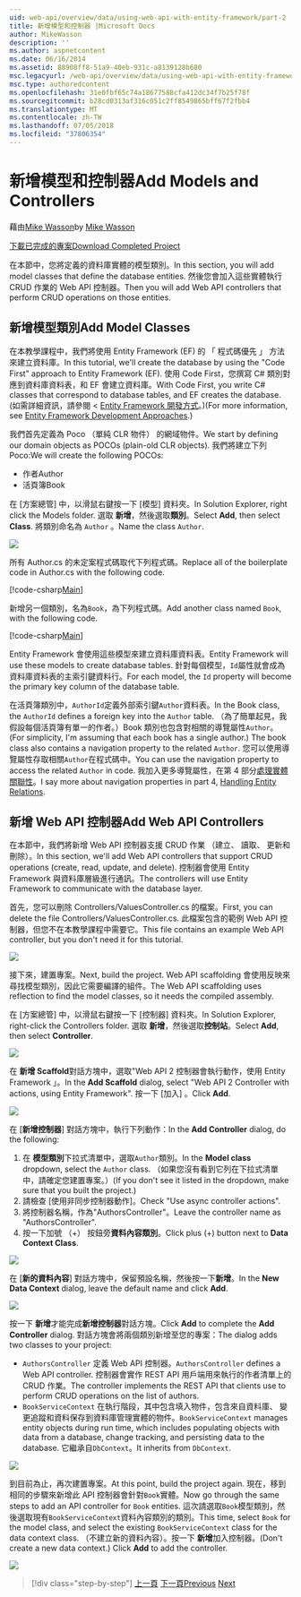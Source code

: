 ```yaml
---
uid: web-api/overview/data/using-web-api-with-entity-framework/part-2
title: 新增模型和控制器 |Microsoft Docs
author: MikeWasson
description: ''
ms.author: aspnetcontent
ms.date: 06/16/2014
ms.assetid: 88908ff8-51a9-40eb-931c-a8139128b680
msc.legacyurl: /web-api/overview/data/using-web-api-with-entity-framework/part-2
msc.type: authoredcontent
ms.openlocfilehash: 31e0fbf65c74a18677588cfa412dc34f7b25f78f
ms.sourcegitcommit: b28cd0313af316c051c2ff8549865bff67f2fbb4
ms.translationtype: MT
ms.contentlocale: zh-TW
ms.lasthandoff: 07/05/2018
ms.locfileid: "37806354"
---
```

<a name="add-models-and-controllers"></a><span data-ttu-id="1f08d-102">新增模型和控制器</span><span class="sxs-lookup"><span data-stu-id="1f08d-102">Add Models and Controllers</span></span>
====================
<span data-ttu-id="1f08d-103">藉由[Mike Wasson](https://github.com/MikeWasson)</span><span class="sxs-lookup"><span data-stu-id="1f08d-103">by [Mike Wasson](https://github.com/MikeWasson)</span></span>

[<span data-ttu-id="1f08d-104">下載已完成的專案</span><span class="sxs-lookup"><span data-stu-id="1f08d-104">Download Completed Project</span></span>](https://github.com/MikeWasson/BookService)

<span data-ttu-id="1f08d-105">在本節中，您將定義的資料庫實體的模型類別。</span><span class="sxs-lookup"><span data-stu-id="1f08d-105">In this section, you will add model classes that define the database entities.</span></span> <span data-ttu-id="1f08d-106">然後您會加入這些實體執行 CRUD 作業的 Web API 控制器。</span><span class="sxs-lookup"><span data-stu-id="1f08d-106">Then you will add Web API controllers that perform CRUD operations on those entities.</span></span>

## <a name="add-model-classes"></a><span data-ttu-id="1f08d-107">新增模型類別</span><span class="sxs-lookup"><span data-stu-id="1f08d-107">Add Model Classes</span></span>

<span data-ttu-id="1f08d-108">在本教學課程中，我們將使用 Entity Framework (EF) 的 「 程式碼優先 」 方法來建立資料庫。</span><span class="sxs-lookup"><span data-stu-id="1f08d-108">In this tutorial, we'll create the database by using the "Code First" approach to Entity Framework (EF).</span></span> <span data-ttu-id="1f08d-109">使用 Code First，您撰寫 C# 類別對應到資料庫資料表，和 EF 會建立資料庫。</span><span class="sxs-lookup"><span data-stu-id="1f08d-109">With Code First, you write C# classes that correspond to database tables, and EF creates the database.</span></span> <span data-ttu-id="1f08d-110">(如需詳細資訊，請參閱 < [Entity Framework 開發方式](https://msdn.microsoft.com/library/ms178359%28v=vs.110%29.aspx#dbfmfcf)。)</span><span class="sxs-lookup"><span data-stu-id="1f08d-110">(For more information, see [Entity Framework Development Approaches](https://msdn.microsoft.com/library/ms178359%28v=vs.110%29.aspx#dbfmfcf).)</span></span>

<span data-ttu-id="1f08d-111">我們首先定義為 Poco （單純 CLR 物件） 的網域物件。</span><span class="sxs-lookup"><span data-stu-id="1f08d-111">We start by defining our domain objects as POCOs (plain-old CLR objects).</span></span> <span data-ttu-id="1f08d-112">我們將建立下列 Poco:</span><span class="sxs-lookup"><span data-stu-id="1f08d-112">We will create the following POCOs:</span></span>

- <span data-ttu-id="1f08d-113">作者</span><span class="sxs-lookup"><span data-stu-id="1f08d-113">Author</span></span>
- <span data-ttu-id="1f08d-114">活頁簿</span><span class="sxs-lookup"><span data-stu-id="1f08d-114">Book</span></span>

<span data-ttu-id="1f08d-115">在 [方案總管] 中，以滑鼠右鍵按一下 [模型] 資料夾。</span><span class="sxs-lookup"><span data-stu-id="1f08d-115">In Solution Explorer, right click the Models folder.</span></span> <span data-ttu-id="1f08d-116">選取 **新增**，然後選取**類別**。</span><span class="sxs-lookup"><span data-stu-id="1f08d-116">Select **Add**, then select **Class**.</span></span> <span data-ttu-id="1f08d-117">將類別命名為 `Author` 。</span><span class="sxs-lookup"><span data-stu-id="1f08d-117">Name the class `Author`.</span></span>

![](part-2/_static/image1.png)

<span data-ttu-id="1f08d-118">所有 Author.cs 的未定案程式碼取代下列程式碼。</span><span class="sxs-lookup"><span data-stu-id="1f08d-118">Replace all of the boilerplate code in Author.cs with the following code.</span></span>

[!code-csharp[Main](part-2/samples/sample1.cs)]

<span data-ttu-id="1f08d-119">新增另一個類別，名為`Book`，為下列程式碼。</span><span class="sxs-lookup"><span data-stu-id="1f08d-119">Add another class named `Book`, with the following code.</span></span>

[!code-csharp[Main](part-2/samples/sample2.cs)]

<span data-ttu-id="1f08d-120">Entity Framework 會使用這些模型來建立資料庫資料表。</span><span class="sxs-lookup"><span data-stu-id="1f08d-120">Entity Framework will use these models to create database tables.</span></span> <span data-ttu-id="1f08d-121">針對每個模型，`Id`屬性就會成為資料庫資料表的主索引鍵資料行。</span><span class="sxs-lookup"><span data-stu-id="1f08d-121">For each model, the `Id` property will become the primary key column of the database table.</span></span>

<span data-ttu-id="1f08d-122">在活頁簿類別中，`AuthorId`定義外部索引鍵`Author`資料表。</span><span class="sxs-lookup"><span data-stu-id="1f08d-122">In the Book class, the `AuthorId` defines a foreign key into the `Author` table.</span></span> <span data-ttu-id="1f08d-123">（為了簡單起見，我假設每個活頁簿有單一的作者。）Book 類別也包含對相關的導覽屬性`Author`。</span><span class="sxs-lookup"><span data-stu-id="1f08d-123">(For simplicity, I'm assuming that each book has a single author.) The book class also contains a navigation property to the related `Author`.</span></span> <span data-ttu-id="1f08d-124">您可以使用導覽屬性存取相關`Author`在程式碼中。</span><span class="sxs-lookup"><span data-stu-id="1f08d-124">You can use the navigation property to access the related `Author` in code.</span></span> <span data-ttu-id="1f08d-125">我加入更多導覽屬性，在第 4 部分[處理實體關聯性](part-4.md)。</span><span class="sxs-lookup"><span data-stu-id="1f08d-125">I say more about navigation properties in part 4, [Handling Entity Relations](part-4.md).</span></span>

## <a name="add-web-api-controllers"></a><span data-ttu-id="1f08d-126">新增 Web API 控制器</span><span class="sxs-lookup"><span data-stu-id="1f08d-126">Add Web API Controllers</span></span>

<span data-ttu-id="1f08d-127">在本節中，我們將新增 Web API 控制器支援 CRUD 作業 （建立、 讀取、 更新和刪除）。</span><span class="sxs-lookup"><span data-stu-id="1f08d-127">In this section, we'll add Web API controllers that support CRUD operations (create, read, update, and delete).</span></span> <span data-ttu-id="1f08d-128">控制器會使用 Entity Framework 與資料庫層級進行通訊。</span><span class="sxs-lookup"><span data-stu-id="1f08d-128">The controllers will use Entity Framework to communicate with the database layer.</span></span>

<span data-ttu-id="1f08d-129">首先，您可以刪除 Controllers/ValuesController.cs 的檔案。</span><span class="sxs-lookup"><span data-stu-id="1f08d-129">First, you can delete the file Controllers/ValuesController.cs.</span></span> <span data-ttu-id="1f08d-130">此檔案包含的範例 Web API 控制器，但您不在本教學課程中需要它。</span><span class="sxs-lookup"><span data-stu-id="1f08d-130">This file contains an example Web API controller, but you don't need it for this tutorial.</span></span>

![](part-2/_static/image2.png)

<span data-ttu-id="1f08d-131">接下來，建置專案。</span><span class="sxs-lookup"><span data-stu-id="1f08d-131">Next, build the project.</span></span> <span data-ttu-id="1f08d-132">Web API scaffolding 會使用反映來尋找模型類別，因此它需要編譯的組件。</span><span class="sxs-lookup"><span data-stu-id="1f08d-132">The Web API scaffolding uses reflection to find the model classes, so it needs the compiled assembly.</span></span>

<span data-ttu-id="1f08d-133">在 [方案總管] 中，以滑鼠右鍵按一下 [控制器] 資料夾。</span><span class="sxs-lookup"><span data-stu-id="1f08d-133">In Solution Explorer, right-click the Controllers folder.</span></span> <span data-ttu-id="1f08d-134">選取 **新增**，然後選取**控制站**。</span><span class="sxs-lookup"><span data-stu-id="1f08d-134">Select **Add**, then select **Controller**.</span></span>

![](part-2/_static/image3.png)

<span data-ttu-id="1f08d-135">在 **新增 Scaffold**對話方塊中，選取"Web API 2 控制器會執行動作，使用 Entity Framework 」。</span><span class="sxs-lookup"><span data-stu-id="1f08d-135">In the **Add Scaffold** dialog, select "Web API 2 Controller with actions, using Entity Framework".</span></span> <span data-ttu-id="1f08d-136">按一下 [加入] 。</span><span class="sxs-lookup"><span data-stu-id="1f08d-136">Click **Add**.</span></span>

![](part-2/_static/image4.png)

<span data-ttu-id="1f08d-137">在 [**新增控制器**] 對話方塊中，執行下列動作：</span><span class="sxs-lookup"><span data-stu-id="1f08d-137">In the **Add Controller** dialog, do the following:</span></span>

1. <span data-ttu-id="1f08d-138">在 **模型類別**下拉式清單中，選取`Author`類別。</span><span class="sxs-lookup"><span data-stu-id="1f08d-138">In the **Model class** dropdown, select the `Author` class.</span></span> <span data-ttu-id="1f08d-139">（如果您沒有看到它列在下拉式清單中，請確定您建置專案。）</span><span class="sxs-lookup"><span data-stu-id="1f08d-139">(If you don't see it listed in the dropdown, make sure that you built the project.)</span></span>
2. <span data-ttu-id="1f08d-140">請檢查 [使用非同步控制器動作]。</span><span class="sxs-lookup"><span data-stu-id="1f08d-140">Check "Use async controller actions".</span></span>
3. <span data-ttu-id="1f08d-141">將控制器名稱，作為&quot;AuthorsController&quot;。</span><span class="sxs-lookup"><span data-stu-id="1f08d-141">Leave the controller name as &quot;AuthorsController&quot;.</span></span>
4. <span data-ttu-id="1f08d-142">按一下加號 （+） 按鈕旁**資料內容類別**。</span><span class="sxs-lookup"><span data-stu-id="1f08d-142">Click plus (+) button next to **Data Context Class**.</span></span>

![](part-2/_static/image5.png)

<span data-ttu-id="1f08d-143">在 [**新的資料內容**] 對話方塊中，保留預設名稱，然後按一下**新增**。</span><span class="sxs-lookup"><span data-stu-id="1f08d-143">In the **New Data Context** dialog, leave the default name and click **Add**.</span></span>

![](part-2/_static/image6.png)

<span data-ttu-id="1f08d-144">按一下 **新增**才能完成**新增控制器**對話方塊。</span><span class="sxs-lookup"><span data-stu-id="1f08d-144">Click **Add** to complete the **Add Controller** dialog.</span></span> <span data-ttu-id="1f08d-145">對話方塊會將兩個類別新增至您的專案：</span><span class="sxs-lookup"><span data-stu-id="1f08d-145">The dialog adds two classes to your project:</span></span>

- <span data-ttu-id="1f08d-146">`AuthorsController` 定義 Web API 控制器。</span><span class="sxs-lookup"><span data-stu-id="1f08d-146">`AuthorsController` defines a Web API controller.</span></span> <span data-ttu-id="1f08d-147">控制器會實作 REST API 用戶端用來執行的作者清單上的 CRUD 作業。</span><span class="sxs-lookup"><span data-stu-id="1f08d-147">The controller implements the REST API that clients use to perform CRUD operations on the list of authors.</span></span>
- <span data-ttu-id="1f08d-148">`BookServiceContext` 在執行階段，其中包含填入物件，包含來自資料庫、 變更追蹤和資料保存到資料庫管理實體的物件。</span><span class="sxs-lookup"><span data-stu-id="1f08d-148">`BookServiceContext` manages entity objects during run time, which includes populating objects with data from a database, change tracking, and persisting data to the database.</span></span> <span data-ttu-id="1f08d-149">它繼承自`DbContext`。</span><span class="sxs-lookup"><span data-stu-id="1f08d-149">It inherits from `DbContext`.</span></span>

![](part-2/_static/image7.png)

<span data-ttu-id="1f08d-150">到目前為止，再次建置專案。</span><span class="sxs-lookup"><span data-stu-id="1f08d-150">At this point, build the project again.</span></span> <span data-ttu-id="1f08d-151">現在，移到相同的步驟來新增此 API 控制器會針對`Book`實體。</span><span class="sxs-lookup"><span data-stu-id="1f08d-151">Now go through the same steps to add an API controller for `Book` entities.</span></span> <span data-ttu-id="1f08d-152">這次請選取`Book`模型類別，然後選取現有`BookServiceContext`資料內容類別的類別。</span><span class="sxs-lookup"><span data-stu-id="1f08d-152">This time, select `Book` for the model class, and select the existing `BookServiceContext` class for the data context class.</span></span> <span data-ttu-id="1f08d-153">（不建立新的資料內容）。按一下 **新增**加入控制器。</span><span class="sxs-lookup"><span data-stu-id="1f08d-153">(Don't create a new data context.) Click **Add** to add the controller.</span></span>

![](part-2/_static/image8.png)

> [!div class="step-by-step"]
> <span data-ttu-id="1f08d-154">[上一頁](part-1.md)
> [下一頁](part-3.md)</span><span class="sxs-lookup"><span data-stu-id="1f08d-154">[Previous](part-1.md)
[Next](part-3.md)</span></span>
